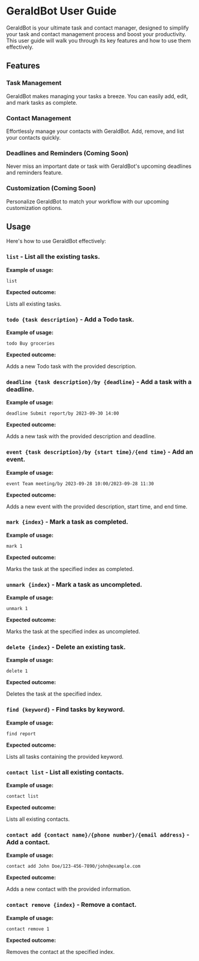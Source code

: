 # GeraldBot User Guide
GeraldBot is your ultimate task and contact manager, designed to simplify your task and contact management process and boost your productivity. This user guide will walk you through its key features and how to use them effectively.

## Features

### Task Management
GeraldBot makes managing your tasks a breeze. You can easily add, edit, and mark tasks as complete.

### Contact Management
Effortlessly manage your contacts with GeraldBot. Add, remove, and list your contacts quickly.

### Deadlines and Reminders (Coming Soon)
Never miss an important date or task with GeraldBot's upcoming deadlines and reminders feature.

### Customization (Coming Soon)
Personalize GeraldBot to match your workflow with our upcoming customization options.

## Usage
Here's how to use GeraldBot effectively:

### `list` - List all the existing tasks.

**Example of usage:**

`list`

**Expected outcome:**

Lists all existing tasks.

### `todo {task description}` - Add a Todo task.

**Example of usage:**

`todo Buy groceries`

**Expected outcome:**

Adds a new Todo task with the provided description.

### `deadline {task description}/by {deadline}` - Add a task with a deadline.

**Example of usage:**

`deadline Submit report/by 2023-09-30 14:00`

**Expected outcome:**

Adds a new task with the provided description and deadline.

### `event {task description}/by {start time}/{end time}` - Add an event.

**Example of usage:**

`event Team meeting/by 2023-09-28 10:00/2023-09-28 11:30`

**Expected outcome:**

Adds a new event with the provided description, start time, and end time.

### `mark {index}` - Mark a task as completed.

**Example of usage:**

`mark 1`

**Expected outcome:**

Marks the task at the specified index as completed.

### `unmark {index}` - Mark a task as uncompleted.

**Example of usage:**

`unmark 1`

**Expected outcome:**

Marks the task at the specified index as uncompleted.

### `delete {index}` - Delete an existing task.

**Example of usage:**

`delete 1`

**Expected outcome:**

Deletes the task at the specified index.

### `find {keyword}` - Find tasks by keyword.

**Example of usage:**

`find report`

**Expected outcome:**

Lists all tasks containing the provided keyword.

### `contact list` - List all existing contacts.

**Example of usage:**

`contact list`

**Expected outcome:**

Lists all existing contacts.

### `contact add {contact name}/{phone number}/{email address}` - Add a contact.

**Example of usage:**

`contact add John Doe/123-456-7890/john@example.com`

**Expected outcome:**

Adds a new contact with the provided information.

### `contact remove {index}` - Remove a contact.

**Example of usage:**

`contact remove 1`

**Expected outcome:**

Removes the contact at the specified index.